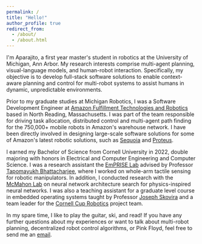 ```yaml
---
permalink: /
title: "Hello!"
author_profile: true
redirect_from: 
  - /about/
  - /about.html
---
```


I'm Aparajito, a first year master's student in robotics at the University of Michigan, Ann Arbor. My research interests comprise multi-agent planning, visual-language models, and human-robot interaction. Specifically, my objective is to develop full-stack software solutions to enable context-aware planning and control for multi-robot systems to assist humans in dynamic, unpredictable environments. 

Prior to my graduate studies at Michigan Robotics, I was a Software Development Engineer at [Amazon Fulfillment Technologies and Robotics](https://amazon.jobs/en/teams/amazon-robotics) based in North Reading, Massachusetts. I was part of the team responsible for driving task allocation, distributed control and multi-agent path finding for the 750,000+ mobile robots in Amazon's warehouse network. I have been directly involved in designing large-scale software solutions for some of Amazon's latest robotic solutions, such as [Sequoia](https://www.aboutamazon.com/news/operations/amazon-introduces-new-robotics-solutions) and [Proteus](https://www.aboutamazon.com/news/operations/amazon-robotics-autonomous-robot-proteus-warehouse-packages). 

I earned my Bachelor of Science from Cornell University in 2022, double majoring with honors in Electrical and Computer Engineering and Computer Science. I was a research assistant the [EmPRISE Lab](https://emprise.cs.cornell.edu/) advised by Professor [Tapomayukh Bhattacharjee](https://sites.google.com/site/tapomayukh), where I worked on whole-arm tactile sensing for robotic manipulators. In addition, I conducted research with the [McMahon Lab](https://mcmahon.aep.cornell.edu/) on neural network architecture search for physics-inspired neural networks. I was also a teaching assistant for a graduate level course in embedded operating systems taught by Professor [Joseph Skovira](https://skovira.ece.cornell.edu/ece5725/) and a team leader for the [Cornell Cup Robotics](https://cornellcuprobotics.com/) project team.

In my spare time, I like to play the guitar, ski, and read! If you have any further questions about my experiences or want to talk about multi-robot planning, decentralized robot control algorithms, or Pink Floyd, feel free to send me an [email](mailto:aparajito.saha@gmail.com).


